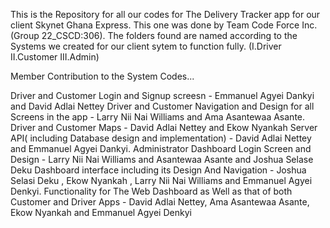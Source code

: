 This is the Repository for all our codes for The Delivery Tracker app for our client Skynet Ghana Express.
This one was done by Team Code Force Inc.(Group 22_CSCD:306).
The folders found are named according to the Systems we created for our client sytem to function fully.
(I.Driver
II.Customer
III.Admin)

Member Contribution to the System Codes...

Driver and Customer Login and Signup screesn - Emmanuel Agyei Dankyi and David Adlai Nettey
Driver and Customer Navigation and Design for all Screens in the app -  Larry Nii Nai Williams and Ama Asantewaa Asante.
Driver and Customer Maps - David Adlai Nettey and Ekow Nyankah
Server API( including Database design and implementation) - David Adlai Nettey and Emmanuel Agyei Dankyi.
Administrator Dashboard Login Screen and Design - Larry Nii Nai Williams and Asantewaa Asante and Joshua Selase Deku
Dashboard interface including its Design And Navigation - Joshua Selasi Deku , Ekow Nyankah , Larry Nii Nai Williams and Emmanuel Agyei Denkyi.
Functionality for The Web Dashboard as Well as that of both Customer and Driver Apps - David Adlai Nettey, Ama Asantewaa Asante, Ekow Nyankah and Emmanuel Agyei Denkyi
